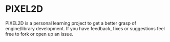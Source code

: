 # PIXEL2D
PIXEL2D is a personal learning project to get a better grasp of engine/library development.
If you have feedback, fixes or suggestions feel free to fork or open up an issue.

